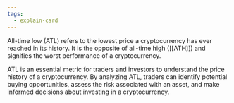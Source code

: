 ```yaml
---
tags:
  - explain-card
---
```



All-time low (ATL) refers to the lowest price a cryptocurrency has ever reached in its history. It is the opposite of all-time high ([[ATH]]) and signifies the worst performance of a cryptocurrency.

ATL is an essential metric for traders and investors to understand the price history of a cryptocurrency. By analyzing ATL, traders can identify potential buying opportunities, assess the risk associated with an asset, and make informed decisions about investing in a cryptocurrency.
